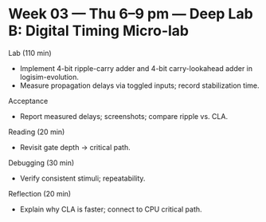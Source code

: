 # Week 03 — Thu 6–9 pm — Deep Lab B: Digital Timing Micro-lab

Lab (110 min)
- Implement 4-bit ripple-carry adder and 4-bit carry-lookahead adder in
  logisim-evolution.
- Measure propagation delays via toggled inputs; record stabilization time.

Acceptance
- Report measured delays; screenshots; compare ripple vs. CLA.

Reading (20 min)
- Revisit gate depth → critical path.

Debugging (30 min)
- Verify consistent stimuli; repeatability.

Reflection (20 min)
- Explain why CLA is faster; connect to CPU critical path.